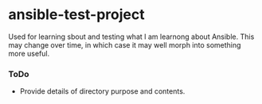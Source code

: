 # ansible-test-project
Used for learning sbout and testing what I am learnong about Ansible.  This may change over time, in which case it may well morph into something more useful.


### ToDo

- Provide details of directory purpose and contents.

